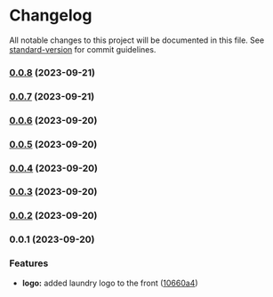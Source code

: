 # Changelog

All notable changes to this project will be documented in this file. See [standard-version](https://github.com/conventional-changelog/standard-version) for commit guidelines.

### [0.0.8](https://github.com/EwertonPSA/Ger-ncia-Lavanderia/compare/v0.0.7...v0.0.8) (2023-09-21)

### [0.0.7](https://github.com/EwertonPSA/Ger-ncia-Lavanderia/compare/v0.0.6...v0.0.7) (2023-09-21)

### [0.0.6](https://github.com/EwertonPSA/Ger-ncia-Lavanderia/compare/v0.0.5...v0.0.6) (2023-09-20)

### [0.0.5](https://github.com/EwertonPSA/Ger-ncia-Lavanderia/compare/v0.0.4...v0.0.5) (2023-09-20)

### [0.0.4](https://github.com/EwertonPSA/Ger-ncia-Lavanderia/compare/v0.0.3...v0.0.4) (2023-09-20)

### [0.0.3](https://github.com/EwertonPSA/Ger-ncia-Lavanderia/compare/v0.0.2...v0.0.3) (2023-09-20)

### [0.0.2](https://github.com/EwertonPSA/Ger-ncia-Lavanderia/compare/v0.0.1...v0.0.2) (2023-09-20)

### 0.0.1 (2023-09-20)


### Features

* **logo:** added laundry logo to the front ([10660a4](https://github.com/EwertonPSA/Ger-ncia-Lavanderia/commit/10660a4fda6aec927cf8f45cf675854d4d1b6279))
